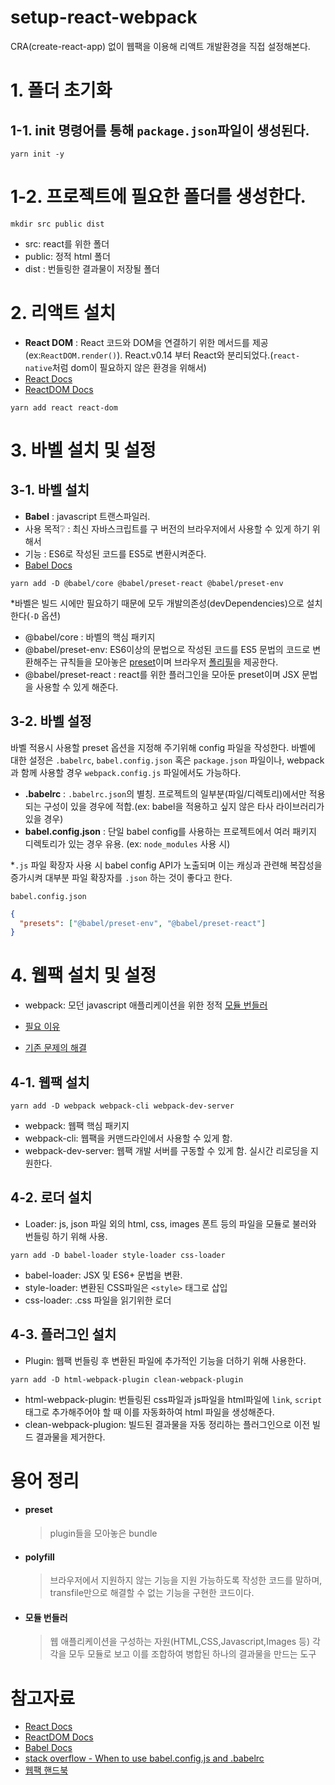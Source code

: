 # setup-react-webpack

CRA(create-react-app) 없이 웹팩을 이용해 리액트 개발환경을 직접 설정해본다.

# 1. 폴더 초기화

## 1-1. init 명령어를 통해 `package.json`파일이 생성된다.

```
yarn init -y
```

# 1-2. 프로젝트에 필요한 폴더를 생성한다.

```
mkdir src public dist
```

- src: react를 위한 폴더
- public: 정적 html 폴더
- dist : 번들링한 결과물이 저장될 폴더

# 2. 리액트 설치

- **React DOM** : React 코드와 DOM을 연결하기 위한 메서드를 제공(ex:`ReactDOM.render()`).
  React.v0.14 부터 React와 분리되었다.(`react-native`처럼 dom이 필요하지 않은 환경을 위해서)
- [React Docs](https://ko.reactjs.org/docs/getting-started.html)
- [ReactDOM Docs](https://ko.reactjs.org/docs/react-dom.html)

```
yarn add react react-dom
```

# 3. 바벨 설치 및 설정

## 3-1. 바벨 설치

- **Babel** : javascript 트랜스파일러.
- 사용 목적❔ : 최신 자바스크립트를 구 버전의 브라우저에서 사용할 수 있게 하기 위해서
- 기능 : ES6로 작성된 코드를 ES5로 변환시켜준다.
- [Babel Docs](https://babeljs.io/docs/en/)

```
yarn add -D @babel/core @babel/preset-react @babel/preset-env
```

\*바벨은 빌드 시에만 필요하기 때문에 모두 개발의존성(devDependencies)으로 설치한다(`-D` 옵션)

- @babel/core : 바벨의 핵심 패키지
- @babel/preset-env: ES6이상의 문법으로 작성된 코드를 ES5 문법의 코드로 변환해주는 규칙들을 모아놓은 [preset](#preset)이며 브라우저 [폴리필](#polyfill)을 제공한다.
- @babel/preset-react : react를 위한 플러그인을 모아둔 preset이며 JSX 문법을 사용할 수 있게 해준다.

## 3-2. 바벨 설정

바벨 적용시 사용할 preset 옵션을 지정해 주기위해 config 파일을 작성한다.
바벨에 대한 설정은 `.babelrc`, `babel.config.json` 혹은 `package.json` 파일이나, webpack과 함께 사용할 경우 `webpack.config.js` 파일에서도 가능하다.

- **.babelrc** : `.babelrc.json`의 별칭. 프로젝트의 일부분(파일/디렉토리)에서만 적용되는 구성이 있을 경우에 적합.(ex: babel을 적용하고 싶지 않은 타사 라이브러리가 있을 경우)
- **babel.config.json** : 단일 babel config를 사용하는 프로젝트에서 여러 패키지 디렉토리가 있는 경우 유용. (ex: `node_modules` 사용 시)

\*`.js` 파일 확장자 사용 시 babel config API가 노출되며 이는 캐싱과 관련해 복잡성을 증가시켜 대부분 파일 확장자를 `.json` 하는 것이 좋다고 한다.

`babel.config.json`

```json
{
  "presets": ["@babel/preset-env", "@babel/preset-react"]
}
```

# 4. 웹팩 설치 및 설정

- webpack: 모던 javascript 애플리케이션을 위한 정적 [모듈 번들러](#모듈-번들러)

- [필요 이유](https://joshua1988.github.io/webpack-guide/motivation/why-webpack.html#%EC%9B%B9%ED%8C%A9%EC%9D%98-%EB%93%B1%EC%9E%A5-%EB%B0%B0%EA%B2%BD)
- [기존 문제의 해결](https://joshua1988.github.io/webpack-guide/motivation/problem-to-solve.html)

## 4-1. 웹팩 설치

```
yarn add -D webpack webpack-cli webpack-dev-server
```

- webpack: 웹팩 핵심 패키지
- webpack-cli: 웹팩을 커맨드라인에서 사용할 수 있게 함.
- webpack-dev-server: 웹팩 개발 서버를 구동할 수 있게 함. 실시간 리로딩을 지원한다.

## 4-2. 로더 설치

- Loader: js, json 파일 외의 html, css, images 폰트 등의 파일을 모듈로 불러와 번들링 하기 위해 사용.

```
yarn add -D babel-loader style-loader css-loader
```

- babel-loader: JSX 및 ES6+ 문법을 변환.
- style-loader: 변환된 CSS파일은 `<style>` 태그로 삽입
- css-loader: .css 파일을 읽기위한 로더

## 4-3. 플러그인 설치

- Plugin: 웹팩 번들링 후 변환된 파일에 추가적인 기능을 더하기 위해 사용한다.

```
yarn add -D html-webpack-plugin clean-webpack-plugin
```

- html-webpack-plugin: 번들링된 css파일과 js파일을 html파일에 `link`, `script` 태그로 추가해주어야 할 때 이를 자동화하여 html 파일을 생성해준다.
- clean-webpack-plugion: 빌드된 결과물을 자동 정리하는 플러그인으로 이전 빌드 결과물을 제거한다.

# 용어 정리

- #### preset
  > plugin들을 모아놓은 bundle
- #### polyfill
  > 브라우저에서 지원하지 않는 기능을 지원 가능하도록 작성한 코드를 말하며, transfile만으로 해결할 수 없는 기능을 구현한 코드이다.
- #### 모듈 번들러
  > 웹 애플리케이션을 구성하는 자원(HTML,CSS,Javascript,Images 등) 각각을 모두 모듈로 보고 이를 조합하여 병합된 하나의 결과물을 만드는 도구

# 참고자료

- [React Docs](https://ko.reactjs.org/docs/getting-started.html)
- [ReactDOM Docs](https://ko.reactjs.org/docs/react-dom.html)
- [Babel Docs](https://babeljs.io/docs/en/)
- [stack overflow - When to use babel.config.js and .babelrc](https://stackoverflow.com/questions/60288375/when-to-use-babel-config-js-and-babelrc)
- [웹팩 핸드북](https://joshua1988.github.io/webpack-guide/webpack/what-is-webpack.html#%EB%AA%A8%EB%93%88%EC%9D%B4%EB%9E%80)
